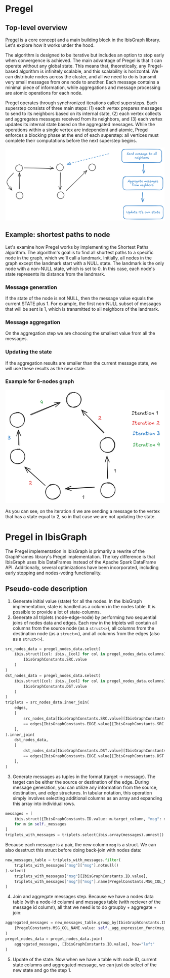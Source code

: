 # Pregel

## Top-level overview

[Pregel](https://research.google/pubs/pregel-a-system-for-large-scale-graph-processing/) is a core concept and a main building block in the IbisGraph library. Let's explore how it works under the hood.

The algorithm is designed to be iterative but includes an option to stop early when convergence is achieved. The main advantage of Pregel is that it can operate without any global state. This means that, theoretically, any Pregel-based algorithm is infinitely scalable, and this scalability is horizontal. We can distribute nodes across the cluster, and all we need to do is transmit very small messages from one node to another. Each message contains a minimal piece of information, while aggregations and message processing are atomic operations for each node.

Pregel operates through synchronized iterations called supersteps. Each superstep consists of three main steps: (1) each vertex prepares messages to send to its neighbors based on its internal state, (2) each vertex collects and aggregates messages received from its neighbors, and (3) each vertex updates its internal state based on the aggregated messages. While the operations within a single vertex are independent and atomic, Pregel enforces a blocking phase at the end of each superstep: all vertices must complete their computations before the next superstep begins.

![A very simple illustration of the Pregel idea.](https://raw.githubusercontent.com/SemyonSinchenko/ibisgraph/refs/heads/main/static/pregel.png)

## Example: shortest paths to node

Let's examine how Pregel works by implementing the Shortest Paths algorithm. The algorithm's goal is to find all shortest paths to a specific node in the graph, which we'll call a landmark. Initially, all nodes in the graph except the landmark start with a NULL state. The landmark is the only node with a non-NULL state, which is set to 0. In this case, each node's state represents its distance from the landmark.

### Message generation

If the state of the node is not NULL, then the message value equals the current STATE plus 1. For example, the first non-NULL subset of messages that will be sent is 1, which is transmitted to all neighbors of the landmark.

### Message aggregation

On the aggregation step we are choosing the smallest value from all the messages.

### Updating the state

If the aggregation results are smaller than the current message state, we will use these results as the new state.

### Example for 6-nodes graph

![Simple example of Shortest Paths with Pregel](https://raw.githubusercontent.com/SemyonSinchenko/ibisgraph/refs/heads/main/static/pregel-sp.png)

As you can see, on the iteration 4 we are sending a message to the vertex that has a state equal to 2, so in that case we are not updating the state.

# Pregel in IbisGraph

The Pregel implementation in IbisGraph is primarily a rewrite of the GraphFrames library's Pregel implementation. The key difference is that IbisGraph uses Ibis DataFrames instead of the Apache Spark DataFrame API. Additionally, several optimizations have been incorporated, including early stopping and nodes-voting functionality.

## Pseudo-code description

1. Generate initial value (state) for all the nodes. In the IbisGraph implementation, state is handled as a column in the nodes table. It is possible to provide a lot of state-columns.
2. Generate all triplets (node-edge-node) by performing two sequential joins of nodes data and edges. Each row in the triplets will contain all columns from the source node (as a `struct<>`), all columns from the destination node (as a `struct<>`), and all columns from the edges (also as a `struct<>`).

```python
src_nodes_data = pregel_nodes_data.select(
    ibis.struct({col: ibis._[col] for col in pregel_nodes_data.columns}).name(
        IbisGraphConstants.SRC.value
    )
)
dst_nodes_data = pregel_nodes_data.select(
    ibis.struct({col: ibis._[col] for col in pregel_nodes_data.columns}).name(
        IbisGraphConstants.DST.value
    )
)
triplets = src_nodes_data.inner_join(
    edges,
    [
        src_nodes_data[IbisGraphConstants.SRC.value][IbisGraphConstants.ID.value]
        == edges[IbisGraphConstants.EDGE.value][IbisGraphConstants.SRC.value]
    ],
).inner_join(
    dst_nodes_data,
    [
        dst_nodes_data[IbisGraphConstants.DST.value][IbisGraphConstants.ID.value]
        == edges[IbisGraphConstants.EDGE.value][IbisGraphConstants.DST.value]
    ],
)
```

3. Generate messages as tuples in the format (target -> message). The target can be either the source or destination of the edge. During message generation, you can utilize any information from the source, destination, and edge structures. In tabular notation, this operation simply involves selecting additional columns as an array and expanding this array into individual rows.

```python
messages = [
    ibis.struct({IbisGraphConstants.ID.value: m.target_column, "msg": m.msg_expr})
    for m in self._messages
]
triplets_with_messages = triplets.select(ibis.array(messages).unnest().name("msg"))
```

Because each message is a pair, the new column `msg` is a struct. We can also desstruct this struct before doing back-join with nodes data:

```python
new_messages_table = triplets_with_messages.filter(
    triplets_with_messages["msg"]["msg"].notnull()
).select(
    triplets_with_messages["msg"][IbisGraphConstants.ID.value],
    triplets_with_messages["msg"]["msg"].name(PregelConstants.MSG_COL_NAME.value),
)
```

4. Join and aggregate messages step. Because we have a nodes data table (with a node-id column) and messages table (with reciever of the message id column), all that we need is to do groupby + aggregate + join:

```python
aggregated_messages = new_messages_table.group_by(IbisGraphConstants.ID.value).agg(
    {PregelConstants.MSG_COL_NAME.value: self._agg_expression_func(msg_col)}
)
pregel_nodes_data = pregel_nodes_data.join(
    aggregated_messages, [IbisGraphConstants.ID.value], how="left"
)
```

5. Update of the state. Now when we have a table with node ID, current state columns and aggregated message, we can just do select of the new state and go the step 1.



